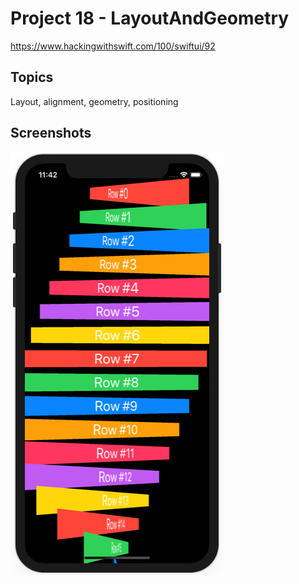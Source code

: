 # Project 18 - LayoutAndGeometry
https://www.hackingwithswift.com/100/swiftui/92

## Topics

Layout, alignment, geometry, positioning

## Screenshots

![Screenshot](Screenshot/project18.png)
